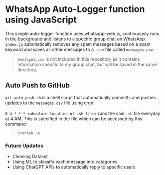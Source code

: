 # WhatsApp Auto-Logger function using JavaScript
This simple auto-logger function uses whatsapp-web.js, continuously runs in the background and listens to a specific group chat on WhatsApp. `index.js` automatically removes any spam messages based on a spam keyword and saves all other messages to a `.csv` file called `messages.csv`.
> `messages.csv` is not included in this repository as it contains information specific to my group chat, but will be saved in the same directory.

## Auto Push to GitHub
`git-auto-push.sh` is a shell script that automatically committs and pushes updates to the `messages.csv` file using cron. <br /> <br />
`0 4 * * * <absolute location of .sh file>` runs the said `.sh` file everyday at 4 AM. This is specified in the file which can be accessed by this command: 	
> `crontab -e`

### Future Updates
- Cleaning Dataset
- Using ML to classify each message into categories
- Using ChatGPT APIs to automatically reply to specific users 
